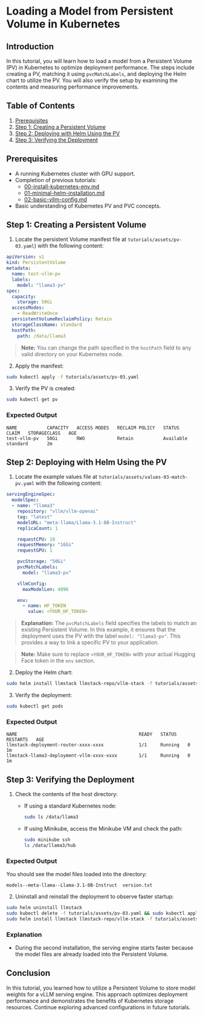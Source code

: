# Loading a Model from Persistent Volume in Kubernetes

## Introduction
In this tutorial, you will learn how to load a model from a Persistent Volume (PV) in Kubernetes to optimize deployment performance. The steps include creating a PV, matching it using `pvcMatchLabels`, and deploying the Helm chart to utilize the PV. You will also verify the setup by examining the contents and measuring performance improvements.

## Table of Contents
1. [Prerequisites](#prerequisites)
2. [Step 1: Creating a Persistent Volume](#step-1-creating-a-persistent-volume)
3. [Step 2: Deploying with Helm Using the PV](#step-2-deploying-with-helm-using-the-pv)
4. [Step 3: Verifying the Deployment](#step-3-verifying-the-deployment)

## Prerequisites
- A running Kubernetes cluster with GPU support.
- Completion of previous tutorials:
  - [00-install-kubernetes-env.md](00-install-kubernetes-env.md)
  - [01-minimal-helm-installation.md](01-minimal-helm-installation.md)
  - [02-basic-vllm-config.md](02-basic-vllm-config.md)
- Basic understanding of Kubernetes PV and PVC concepts.

## Step 1: Creating a Persistent Volume

1. Locate the persistent Volume manifest file at `tutorials/assets/pv-03.yaml`) with the following content:

```yaml
apiVersion: v1
kind: PersistentVolume
metadata:
  name: test-vllm-pv
  labels:
    model: "llama3-pv"
spec:
  capacity:
    storage: 50Gi
  accessModes:
    - ReadWriteOnce
  persistentVolumeReclaimPolicy: Retain
  storageClassName: standard
  hostPath:
    path: /data/llama3
```

> **Note:** You can change the path specified in the `hostPath` field to any valid directory on your Kubernetes node.

2. Apply the manifest:

```bash
sudo kubectl apply -f tutorials/assets/pv-03.yaml
```

3. Verify the PV is created:

```bash
sudo kubectl get pv
```

### Expected Output

```plaintext
NAME           CAPACITY   ACCESS MODES   RECLAIM POLICY   STATUS      CLAIM   STORAGECLASS   AGE
test-vllm-pv   50Gi       RWO            Retain           Available           standard       2m
```

## Step 2: Deploying with Helm Using the PV

1. Locate the example values file at `tutorials/assets/values-03-match-pv.yaml` with the following content:

```yaml
servingEngineSpec:
  modelSpec:
  - name: "llama3"
    repository: "vllm/vllm-openai"
    tag: "latest"
    modelURL: "meta-llama/Llama-3.1-8B-Instruct"
    replicaCount: 1

    requestCPU: 10
    requestMemory: "16Gi"
    requestGPU: 1

    pvcStorage: "50Gi"
    pvcMatchLabels:
      model: "llama3-pv"

    vllmConfig:
      maxModelLen: 4096

    env:
      - name: HF_TOKEN
        value: <YOUR_HF_TOKEN>
```

> **Explanation:** The `pvcMatchLabels` field specifies the labels to match an existing Persistent Volume. In this example, it ensures that the deployment uses the PV with the label `model: "llama3-pv"`. This provides a way to link a specific PV to your application.

> **Note:** Make sure to replace `<YOUR_HF_TOKEN>` with your actual Hugging Face token in the `env` section.

2. Deploy the Helm chart:

```bash
sudo helm install llmstack llmstack-repo/vllm-stack -f tutorials/assets/values-03-match-pv.yaml
```

3. Verify the deployment:

```bash
sudo kubectl get pods
```

### Expected Output

```plaintext
NAME                                             READY   STATUS    RESTARTS   AGE
llmstack-deployment-router-xxxx-xxxx             1/1     Running   0          1m
llmstack-llama3-deployment-vllm-xxxx-xxxx        1/1     Running   0          1m
```

## Step 3: Verifying the Deployment

1. Check the contents of the host directory:

   - If using a standard Kubernetes node:

     ```bash
     sudo ls /data/llama3
     ```

   - If using Minikube, access the Minikube VM and check the path:

     ```bash
     sudo minikube ssh
     ls /data/llama3/hub
     ```

### Expected Output
You should see the model files loaded into the directory:

```plaintext
models--meta-llama--Llama-3.1-8B-Instruct  version.txt
```

2. Uninstall and reinstall the deployment to observe faster startup:

```bash
sudo helm uninstall llmstack
sudo kubectl delete -f tutorials/assets/pv-03.yaml && sudo kubectl apply -f tutorials/assets/pv-03.yaml
sudo helm install llmstack llmstack-repo/vllm-stack -f tutorials/assets/values-03-match-pv.yaml
```

### Explanation
- During the second installation, the serving engine starts faster because the model files are already loaded into the Persistent Volume.

## Conclusion
In this tutorial, you learned how to utilize a Persistent Volume to store model weights for a vLLM serving engine. This approach optimizes deployment performance and demonstrates the benefits of Kubernetes storage resources. Continue exploring advanced configurations in future tutorials.
